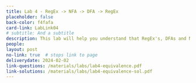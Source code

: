 ```yaml
---
title: Lab 4 - RegEx -> NFA -> DFA -> RegEx
placeholder: false
back-color: f4fafa
card-link: LabLink04
# subtitle: And a subtitle
description: This lab will help you understand that RegEx's, DFAs and NFAs all represent the same languages.
people:
layout: post
no-link: true  # stops link to page 
deliverydate: 2024-02-02
link-questions: /materials/labs/lab4-equivalence.pdf
link-solutions: /materials/labs/lab4-equivalence-sol.pdf
---
```










